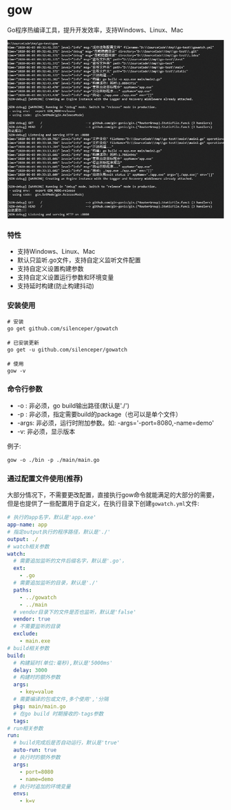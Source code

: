# gow
Go程序热编译工具，提升开发效率，支持Windows、Linux、Mac

![gow](./screenshot/01.png)

### 特性
- 支持Windows、Linux、Mac
- 默认只监听.go文件，支持自定义监听文件配置
- 支持自定义设置构建参数
- 支持自定义设置运行参数和环境变量
- 支持延时构建(防止构建抖动)

### 安装使用

```shell script
# 安装
go get github.com/silenceper/gowatch

# 已安装更新
go get -u github.com/silenceper/gowatch

# 使用
gow -v
```

### 命令行参数

- -o : 非必须，go build输出路径(默认是'./')
- -p : 非必须，指定需要build的package（也可以是单个文件）
- -args: 非必须，运行时附加参数。如: -args='-port=8080,-name=demo'
- -v: 非必须，显示版本

例子:

```shell script
gow -o ./bin -p ./main/main.go
```

### 通过配置文件使用(推荐)

大部分情况下，不需要更改配置，直接执行gow命令就能满足的大部分的需要，但是也提供了一些配置用于自定义，在执行目录下创建`gowatch.yml`文件:

```yaml
# 执行的app名字，默认是'app.exe'
app-name: app
# 指定output执行的程序路径，默认是'./'
output: ./
# watch相关参数
watch:
  # 需要追加监听的文件后缀名字，默认是'.go'，
  ext:
    - .go
  # 需要追加监听的目录，默认是'./'
  paths:
    - ../gowatch
    - ../main
  # vendor目录下的文件是否也监听，默认是'false'
  vendor: true
  # 不需要监听的目录
  exclude:
    - main.exe
# build相关参数
build:
  # 构建延时(单位:毫秒),默认是'5000ms'
  delay: 3000
  # 构建时的额外参数
  args:
    - key=value
  # 需要编译的包或文件,多个使用','分隔
  pkg: main/main.go
  # 在go build 时期接收的-tags参数
  tags:
# run相关参数
run:
  # build完成后是否自动运行，默认是'true'
  auto-run: true
  # 执行时的额外参数
  args:
    - port=8080
    - name=demo
  # 执行时追加的环境变量
  envs:
    - k=v
```
